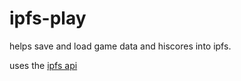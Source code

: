 # ipfs-play

helps save and load game data and hiscores into ipfs.

uses the [ipfs api](https://www.npmjs.com/package/ipfs-api)
